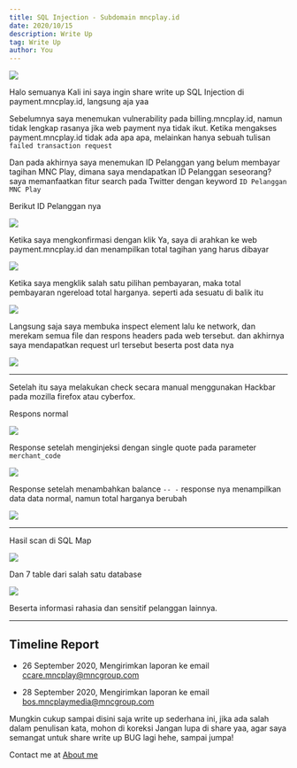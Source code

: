 ```yaml
---
title: SQL Injection - Subdomain mncplay.id
date: 2020/10/15
description: Write Up
tag: Write Up
author: You
---
```


![](https://miro.medium.com/max/700/1*jaBXfnFDeWa8_Z-LgXZZnQ.png)

Halo semuanya
Kali ini saya ingin share write up SQL Injection di payment.mncplay.id, langsung aja yaa

Sebelumnya saya menemukan vulnerability pada billing.mncplay.id, namun tidak lengkap rasanya jika web payment nya tidak ikut. Ketika mengakses payment.mncplay.id tidak ada apa apa, melainkan hanya sebuah tulisan `failed transaction request`

Dan pada akhirnya saya menemukan ID Pelanggan yang belum membayar tagihan MNC Play, dimana saya mendapatkan ID Pelanggan seseorang? saya memanfaatkan fitur search pada Twitter dengan keyword `ID Pelanggan MNC Play`

Berikut ID Pelanggan nya

![](https://miro.medium.com/max/2400/1*oocS6dDppPNc7AEt3mKGTA.png)

Ketika saya mengkonfirmasi dengan klik Ya, saya di arahkan ke web payment.mncplay.id dan menampilkan total tagihan yang harus dibayar

![](https://miro.medium.com/max/2400/1*QS3aK-WAujC_1Eiv6k2wUQ.png)

Ketika saya mengklik salah satu pilihan pembayaran, maka total pembayaran ngereload total harganya. seperti ada sesuatu di balik itu

![](https://miro.medium.com/max/2400/1*W6NwKOF3FUZ7HmaqRCa_hg.png)

Langsung saja saya membuka inspect element lalu ke network, dan merekam semua file dan respons headers pada web tersebut. dan akhirnya saya mendapatkan request url tersebut beserta post data nya

![](https://miro.medium.com/max/2400/1*kBILEhMQ_iH_uQUY-jHyxQ.png)

___

Setelah itu saya melakukan check secara manual menggunakan Hackbar pada mozilla firefox atau cyberfox.

Respons normal

![](https://miro.medium.com/max/2400/1*hzPUv1eSVKuJ4vYLbvPA8w.png)

Response setelah menginjeksi dengan single quote pada parameter `merchant_code`

![](https://miro.medium.com/max/700/1*b2ofbNA1Pv8Z1IP6BinWEQ.png)

Response setelah menambahkan balance `-- -` response nya menampilkan data data normal, namun total harganya berubah

![](https://miro.medium.com/max/641/1*l2f7ghMS3Cb9qjRwnygXBw.png)

___

Hasil scan di SQL Map

![](https://miro.medium.com/max/700/1*t8nzC6byT6_jxKmFud4_oQ.jpeg)

Dan 7 table dari salah satu database

![](https://miro.medium.com/max/2400/1*xEZN-v93J4TPdKUxe6j5UA.jpeg)

Beserta informasi rahasia dan sensitif pelanggan lainnya.

___

## Timeline Report

- 26 September 2020, Mengirimkan laporan ke email ccare.mncplay@mncgroup.com

- 28 September 2020, Mengirimkan laporan ke email bos.mncplaymedia@mncgroup.com

Mungkin cukup sampai disini saja write up sederhana ini, jika ada salah dalam penulisan kata, mohon di koreksi
Jangan lupa di share yaa, agar saya semangat untuk share write up BUG lagi hehe, sampai jumpa!

Contact me at [About me](/about/)